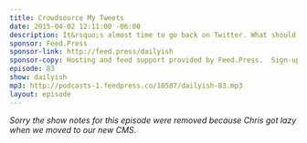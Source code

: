 ```yaml
---
title: Crowdsource My Tweets
date: 2015-04-02 12:11:00 -06:00
description: It&rsquo;s almost time to go back on Twitter. What should my first tweet back be?
sponsor: Feed.Press
sponsor-link: http://feed.press/dailyish
sponsor-copy: Hosting and feed support provided by Feed.Press.  Sign-up today and try FeedPress on a 14 day trial (no contracts or commitments). Use promo code "dailyish" during checkout to get 10% off your first year.
episode: 83
show: dailyish
mp3: http://podcasts-1.feedpress.co/10587/dailyish-83.mp3
layout: episode
---
```


<em>Sorry the show notes for this episode were removed because Chris got lazy when we moved to our new CMS</em>.
